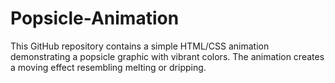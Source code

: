 # Popsicle-Animation
This GitHub repository contains a simple HTML/CSS animation demonstrating a popsicle graphic with vibrant colors. The animation creates a moving effect resembling melting or dripping.
